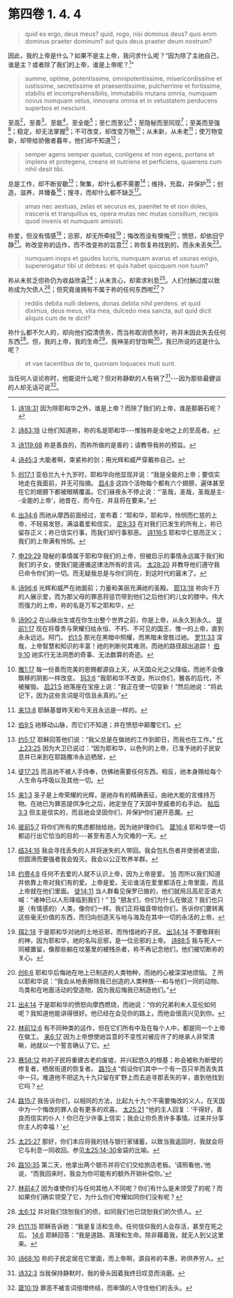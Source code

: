 # 第四卷 1. 4. 4

> quid es ergo, deus meus? quid, rogo, nisi dominus deus? quis enim dominus praeter dominum? aut quis deus praeter deum nostrum?

因此，我的上帝是什么？如果不是主上帝，我问求什么呢？“因为除了主祂自己，谁是主？或者除了我们的上帝，谁是上帝呢？[^1]”

[^1]: [诗18:31](https://biblehub.com/psalms/18-31.htm) 因为除耶和华之外，谁是上帝？而除了我们的上帝，谁是那磐石呢？

> summe, optime, potentissime, omnipotentissime, misericordissime et iustissime, secretissime et praesentissime, pulcherrime et fortissime, stabilis et incomprehensibilis, immutabilis mutans omnia, numquam novus numquam vetus, innovans omnia et in vetustatem perducens superbos et nesciunt.

至高[^2]，至善[^3]，至能[^4]，至全能[^5]；至仁而至公[^6]；至隐秘而至同现[^7]；至美而至强[^8]；稳定，却无法掌握[^9]；不可改变，却改变万物[^10]；从未新，从未老[^11]；使万物变新，却带给骄傲者暮年，他们却不知道[^12]；

[^2]: [诗83:18](https://biblehub.com/psalms/83-18.htm) 让他们知道祢，祢的名是耶和华---惟独祢是全地之上的至高者。
[^3]: [诗119:68](https://biblehub.com/psalms/119-68.htm) 祢是善良的，而祢所做的是善的；请教导我祢的预旨。
[^4]: [诗45:3](https://biblehub.com/psalms/45-3.htm) 大能者啊，束紧祢的剑；用光辉和威严穿戴祢自己。
[^5]: [创17:1](https://biblehub.com/genesis/17-1.htm) 亚伯兰九十九岁时，耶和华向他显现并说：“我是全能的上帝；要信实地走在我面前，并无可指摘。 [启4:8](https://biblehub.com/revelation/4-8.htm) 这四个活物每个都有六个翅膀，遍体甚至在它的翅膀下都被眼睛覆盖。它们昼夜永不停止说：“‘圣哉，圣哉，圣哉是主--全能的上帝’，祂昔在、而今在、并且将在要来。”
[^6]: [出34:6](https://biblehub.com/exodus/34-6.htm) 而祂从摩西前面经过，宣布着：“耶和华，耶和华，怜悯而仁慈的上帝，不轻易发怒，满溢着爱和信实， [尼9:33](https://biblehub.com/nehemiah/9-33.htm) 在对我们已发生的所有上，祢已留存正义；祢已信实行事，而我们却行事邪恶。 [诗116:5](https://biblehub.com/psalms/116-5.htm) 耶和华仁慈而正义；我们的上帝满有怜悯。
[^7]: [申29:29](https://biblehub.com/deuteronomy/29-29.htm) 隐秘的事情属于耶和华我们的上帝，但被启示的事情永远属于我们和我们的子女，使我们能遵循这律法所有的言词。 [太28:20](https://biblehub.com/matthew/28-20.htm) 并教导他们遵守我已命令你们的一切。而无疑我总是与你们同在，到这时代的最末了。
[^8]: [诗96:6](https://biblehub.com/psalms/96-6.htm) 光辉和威严在祂面前；力量和美丽充满祂的圣殿。 [耶13:18](https://biblehub.com/jeremiah/32-18.htm) 祢向千万的人展示爱，而为那父母的罪恶将惩罚带到他们之后他们的儿女的膝中。伟大而强力的上帝，祢的名是万军之耶和华，
[^9]: [诗90:2](https://biblehub.com/psalms/90-2.htm) 在山脉出生或在你生出整个世界之前，你是上帝，从永久到永久。 [提前1:17](https://biblehub.com/1_timothy/1-17.htm) 现在将尊贵与荣耀归给永恒、不朽、不可见的国王、惟一的上帝，直到永永远远。阿门。 [约1:5](https://biblehub.com/john/1-5.htm) 那光在黑暗中照耀，而黑暗未曾胜过祂。 [罗11:33](https://biblehub.com/romans/11-33.htm) 深哉，上帝智慧和知识的丰富！祂的判断何其难测，而祂的路径超出追踪！ [伯9:10](https://biblehub.com/job/9-10.htm) 祂实行无法洞悉的奇事、无法数算的奇迹。
[^10]: [雅1:17](https://biblehub.com/james/1-17.htm) 每一份善而完美的恩赐都源自上天，从天国众光之父降临，而祂不会像飘移的阴影一样改变。 [玛3:6](https://biblehub.com/malachi/3-6.htm) “我耶和华不改变。所以你们，雅各的后代，不被摧毁。 [启21:5](https://biblehub.com/revelation/21-5.htm) 祂落座在宝座上说：“我正在使一切变新！”然后祂说：“将此记下，因为这些言词是可信且永真的。”
[^11]: [来13:8](https://biblehub.com/hebrews/13-8.htm) 耶稣基督昨天和今天且永远是一样的。
[^12]: [伯9:5](https://biblehub.com/jobs/9-5.htm) 祂移动山脉，而它们不知道；并在愤怒中颠覆它们。

> semper agens semper quietus, conligens et non egens, portans et implens et protegens, creans et nutriens et perficiens, quaerens cum nihil desit tibi.

总是工作，却不断安歇[^13]；聚集，却什么都不需要[^14]；维持，充盈，并保护[^15]；创造，滋养，并臻备[^16]；搜寻，而却什么都不缺乏[^17]。

[^13]: [约5:17](https://biblehub.com/john/5-17.htm) 耶稣回答他们说：“我父总是在做祂的工作到即日，而我也在工作。” [代上23:25](https://biblehub.com/1_chronicles/23-25.htm) 因为大卫已说过：“因为耶和华，以色列的上帝，已准予祂的子民安息并已来到在耶路撒冷永远栖居，
[^14]: [徒17:25](https://biblehub.com/acts/17-25.htm) 而且祂不被人手侍奉，仿佛祂需要任何东西。相反，祂本身赐给每个人生命与呼吸以及其他一切。
[^15]: [来1:3](https://biblehub.com/hebrews/1-3.htm) 圣子是上帝荣耀的光辉，是祂存有的精确表征，由祂大能的言维持万物。在祂已为罪恶提供净化之后，祂定坐在了天国中至威者的右手边。 [帖后3:3](https://biblehub.com/2_thessalonians/3-3.htm) 但主是信实的，而且祂会坚固你们，并保护你们避开恶魔。
[^16]: [彼前5:7](https://biblehub.com/1_peter/5-7.htm) 将你们所有的焦虑都抛给祂，因为祂护理你们。 [箴16:4](https://biblehub.com/proverbs/16-4.htm) 耶和华使一切都运行出它恰当的目的---甚至有恶人为灾难的一天。
[^17]: [结34:16](https://biblehub.com/ezekiel/34-16.htm) 我会寻找丢失的人并将迷失的人带回。我会包扎伤者并使弱者坚固，但圆滑而要强者我会毁灭。我会以公正牧养羊群。

> amas nec aestuas, zelas et securus es, paenitet te et non doles, irasceris et tranquillus es, opera mutas nec mutas consilium, recipis quod invenis et numquam amisisti.

祢爱，但没有情感[^18]；忌邪，却无所牵挂[^19]；悔改而没有懊悔[^20]；愤怒，却依旧宁静[^21]。祢改变祢的运作，而不改变祢的旨意[^22]；祢恢复祢找到的，而永未丢失[^23]。

[^18]: [约壹4:8](https://biblehub.com/1_john/4-8.htm) 任何不去爱的人就不认识上帝，因为上帝是爱。 [16](https://biblehub.com/1_john/4-16.htm) 而所以我们知道并依靠上帝对我们有的爱。上帝是爱。无论谁活在爱里都活在上帝里面，而且上帝就在他们里面。 [徒14:11](https://biblehub.com/acts/14-11.htm) 当人群看见保罗已做的，他们就用吕高尼亚语大喊：“诸神已以人形降临到我们！” [15](https://biblehub.com/acts/14-15.htm) “朋友们，你们为什么在做这？我们也只是（有情感的）人类，像你们一样。我们正将福音带给你们，告诉你们要转离这些毫无价值的东西，而归向创造天与地与海及在其中一切的永活的上帝。
[^19]: [珥2:18](https://biblehub.com/joel/2-18.htm) 于是耶和华对祂的土地忌邪，而怜惜祂的子民。 [出34:14](https://biblehub.com/exodus/34-14.htm) 不要敬拜别的神，因为耶和华，祂的名叫忌邪，是一位忌邪的上帝。 [诗88:5](https://biblehub.com/psalms/88-5.htm) 我与死人一同被置留，像那些躺在坟墓里的被残杀者，祢不再记念他们，他们被切断祢的关心。
[^20]: [创6:6](https://biblehub.com/genesis/6-6.htm) 耶和华后悔祂在地上已制造的人类物种，而祂的心被深深地烦恼。 [7](https://biblehub.com/genesis/6-7.htm) 所以耶和华说：“我会从地表擦除我已创造的人类种族---和与他们一同的动物、鸟类和在地面活动的受造物，因为我后悔我已制造他们。”
[^21]: [出4:14](https://biblehub.com/exodus/4-14.htm) 于是耶和华的愤怒向摩西燃烧，而祂说：“你的兄弟利未人亚伦如何呢？我知道他能讲得很好。他已经在会见你的路上，而他会很高兴见到你。
[^22]: [林前12:6](https://biblehub.com/1_corinthians/12-6.htm) 有不同种类的运作，但在它们所有中及在每个人中，都是同一个上帝在做工。 [来6:17](https://biblehub.com/hebrews/6-17.htm) 因为上帝想使祂旨意的不变性对被应许了的继承人非常清晰，祂就以一个誓言确认了它。
[^23]: [赛58:12](https://biblehub.com/isaiah/58-12.htm) 祢的子民将重建古老的废墟，并兴起悠久的根基；祢会被称为断壁的修复者，栖居街道的恢复者。 [路15:4](https://biblehub.com/luke/15-4.htm) “假设你们其中一个有一百只羊而丢失其中一只。难道他不把这九十九只留在旷野上而去追寻那丢失的羊，直到他找到它吗？

> numquam inops et gaudes lucris, numquam avarus et usuras exigis, supererogatur tibi ut debeas: et quis habet quicquam non tuum?

祢从未贫乏但祢仍为收益欣喜[^24]；从未贪心，却索求利息[^25]。人们付酬过度以致祢成为欠债人[^26]；但究竟谁拥有不属于祢的任何东西呢[^27]？

[^24]: [路15:7](https://biblehub.com/luke/15-7.htm) 我告诉你们，以相同的方法，比起九十九个不需要悔改的义人，在天国中为一个悔改的罪人会有更多的欢喜。 [太25:21](https://biblehub.com/matthew/25-21.htm) “他的主人回复：‘干得好，善良而信实的仆人！你已在少许事上信实；我会让你负责许多事情。过来并分享你主人的幸福！’
[^25]: [太25:27](https://biblehub.com/matthew/25-27.htm) 那好，你们本应将我的钱与银行家储蓄，以致当我返回时，我就会将它与利息一同收回。参见[太25:14-30](https://biblehub.com/niv/matthew/25.htm)金袋的比喻。
[^26]: [路10:35](https://biblehub.com/luke/10-35.htm) 第二天，他拿出两个银币并将它们交给旅店老板。‘请照看他，’他说，“而我回来时，我会为你可能有的额外开销补偿你。’
[^27]: [林前4:7](https://biblehub.com/1_corinthians/4-7.htm) 因为谁使你们与任何其他人不同呢？你们有什么是未领受了的呢？而如果你们确实领受了它，为什么你们夸耀如同你们没有呢？

> reddis debita nulli debens, donas debita nihil perdens. et quid diximus, deus meus, vita mea, dulcedo mea sancta, aut quid dicit aliquis cum de te dicit?

祢什么都不欠人的，却向他们偿清债务，而当祢取消债务时，祢并未因此失去任何东西[^28]。但，我的上帝，我的生命[^29]，我神圣的甘饴啊[^30]，我已所说的这是什么呢？

[^28]: [太6:12](https://biblehub.com/matthew/6-12.htm) 并对我们饶恕我们的债，如同我们也已饶恕我们的欠债人。
[^29]: [约11:15](https://biblehub.com/john/11-25.htm) 耶稣告诉她：“我是复活和生命。任何信仰我的人会存活，甚至在死之后。 [14:6](https://biblehub.com/john/14-6.htm) 耶稣回答：“我是道路、真理和生命。除非藉着我，就无人到父这里来。
[^30]: [诗68:10](https://biblehub.com/psalms/68-10.htm) 祢的子民定居在它里面，而上帝啊，源自祢的丰惠，祢供养穷人。

> et vae tacentibus de te, quoniam loquaces muti sunt.

当任何人谈论祢时，他能说什么呢？但对祢静默的人有祸了[^31]---因为那些最健谈的人却无话可说[^32]。

[^31]: [诗32:3](https://biblehub.com/psalms/32-3.htm) 当我保持静默时，我的骨头因着我终日叹息而消磨。
[^32]: [箴10:19](https://biblehub.com/proverbs/10-19.htm) 罪恶不被言词倍增终结，而审慎的人守住他们的舌头。